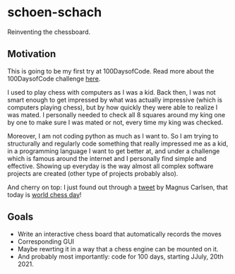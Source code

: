 # schoen-schach
Reinventing the chessboard.  

## Motivation
This is going to be my first try at 100DaysofCode. Read more about the 100DaysofCode challenge [here](https://www.100daysofcode.com/).  

I used to play chess with computers as I was a kid. Back then, I was not smart enough to get impressed by what was actually impressive (which is computers playing chess), but by how quickly they were able to realize I was mated. I personally needed to check all 8 squares around my king one by one to make sure I was mated or not, every time my king was checked.  

Moreover, I am not coding python as much as I want to. So I am trying to structurally and regularly code something that really impressed me as a kid, in a programming language I want to get better at, and under a challenge which is famous around the internet and I personally find simple and effective. Showing up everyday is the way almost all complex software projects are created (other type of projects probably also).  

And cherry on top: I just found out through a [tweet](https://twitter.com/MagnusCarlsen/status/1417513223914393606)
by Magnus Carlsen, that today is [world chess day](https://www.un.org/en/observances/world-chess-day)!
## Goals
* Write an interactive chess board that automatically records the moves
* Corresponding GUI
* Maybe rewrting it in a way that a chess engine can be mounted on it.
* And probably most importantly: code for 100 days, starting JJuly, 20th 2021.